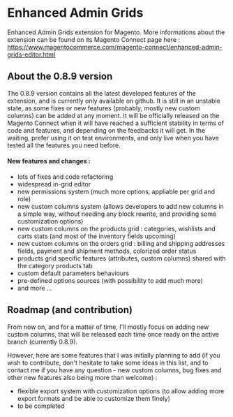 # Enhanced Admin Grids


Enhanced Admin Grids extension for Magento.
More informations about the extension can be found on its Magento Connect page here : https://www.magentocommerce.com/magento-connect/enhanced-admin-grids-editor.html

## About the 0.8.9 version
The 0.8.9 version contains all the latest developed features of the extension, and is currently only available on github. It is still in an unstable state, as some fixes or new features (probably, mostly new custom columns) can be added at any moment.
It will be officially released on the Magento Connect when it will have reached a sufficient stability in terms of code and features, and depending on the feedbacks it will get.
In the waiting, prefer using it on test environments, and only live when you have tested all the features you need before.

#### New features and changes :
* lots of fixes and code refactoring
* widespread in-grid editor
* new permissions system (much more options, appliable per grid and role)
* new custom columns system (allows developers to add new columns in a simple way, without needing any block rewrite, and providing some customization options)
* new custom columns on the products grid : categories, wishlists and carts stats (and most of the inventory fields upcoming)
* new custom columns on the orders grid : billing and shipping addresses fields, payment and shipment methods, colorized order status
* products grid specific features (attributes, custom columns) shared with the category products tab
* custom default parameters behaviours
* pre-defined options sources (with possibility to add much more)
* and more ...

## Roadmap (and contribution)
From now on, and for a matter of time, I'll mostly focus on adding new custom columns, that will be released each time once ready on the active branch (currently 0.8.9).

However, here are some features that I was initially planning to add (if you wish to contribute, don't hesitate to take some ideas in this list, and to contact me if you have any question - new custom columns, bug fixes and other new features also being more than welcome) :

* flexible export system with customization options (to allow adding more export formats and be able to customize them finely)
* to be completed